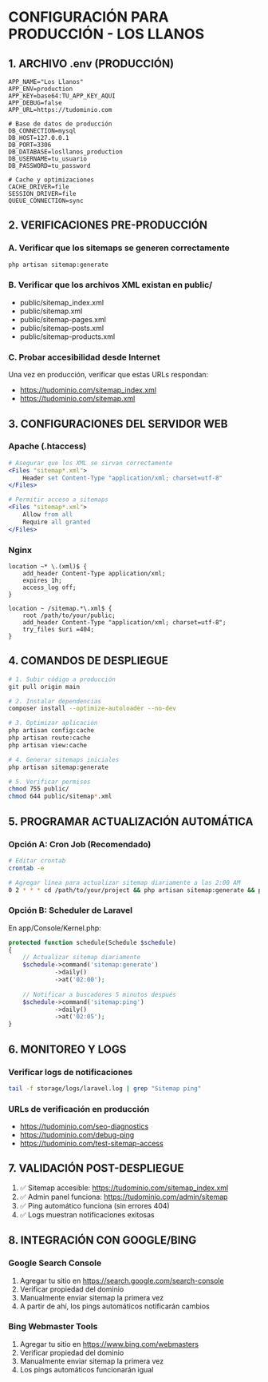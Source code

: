 # CONFIGURACIÓN PARA PRODUCCIÓN - LOS LLANOS

## 1. ARCHIVO .env (PRODUCCIÓN)
```env
APP_NAME="Los Llanos"
APP_ENV=production
APP_KEY=base64:TU_APP_KEY_AQUI
APP_DEBUG=false
APP_URL=https://tudominio.com

# Base de datos de producción
DB_CONNECTION=mysql
DB_HOST=127.0.0.1
DB_PORT=3306
DB_DATABASE=losllanos_production
DB_USERNAME=tu_usuario
DB_PASSWORD=tu_password

# Cache y optimizaciones
CACHE_DRIVER=file
SESSION_DRIVER=file
QUEUE_CONNECTION=sync
```

## 2. VERIFICACIONES PRE-PRODUCCIÓN

### A. Verificar que los sitemaps se generen correctamente
```bash
php artisan sitemap:generate
```

### B. Verificar que los archivos XML existan en public/
- public/sitemap_index.xml
- public/sitemap.xml  
- public/sitemap-pages.xml
- public/sitemap-posts.xml
- public/sitemap-products.xml

### C. Probar accesibilidad desde Internet
Una vez en producción, verificar que estas URLs respondan:
- https://tudominio.com/sitemap_index.xml
- https://tudominio.com/sitemap.xml

## 3. CONFIGURACIONES DEL SERVIDOR WEB

### Apache (.htaccess)
```apache
# Asegurar que los XML se sirvan correctamente
<Files "sitemap*.xml">
    Header set Content-Type "application/xml; charset=utf-8"
</Files>

# Permitir acceso a sitemaps
<Files "sitemap*.xml">
    Allow from all
    Require all granted
</Files>
```

### Nginx
```nginx
location ~* \.(xml)$ {
    add_header Content-Type application/xml;
    expires 1h;
    access_log off;
}

location ~ /sitemap.*\.xml$ {
    root /path/to/your/public;
    add_header Content-Type "application/xml; charset=utf-8";
    try_files $uri =404;
}
```

## 4. COMANDOS DE DESPLIEGUE

```bash
# 1. Subir código a producción
git pull origin main

# 2. Instalar dependencias
composer install --optimize-autoloader --no-dev

# 3. Optimizar aplicación
php artisan config:cache
php artisan route:cache
php artisan view:cache

# 4. Generar sitemaps iniciales
php artisan sitemap:generate

# 5. Verificar permisos
chmod 755 public/
chmod 644 public/sitemap*.xml
```

## 5. PROGRAMAR ACTUALIZACIÓN AUTOMÁTICA

### Opción A: Cron Job (Recomendado)
```bash
# Editar crontab
crontab -e

# Agregar línea para actualizar sitemap diariamente a las 2:00 AM
0 2 * * * cd /path/to/your/project && php artisan sitemap:generate && php artisan sitemap:ping >/dev/null 2>&1
```

### Opción B: Scheduler de Laravel
En app/Console/Kernel.php:
```php
protected function schedule(Schedule $schedule)
{
    // Actualizar sitemap diariamente
    $schedule->command('sitemap:generate')
             ->daily()
             ->at('02:00');
    
    // Notificar a buscadores 5 minutos después
    $schedule->command('sitemap:ping')
             ->daily()
             ->at('02:05');
}
```

## 6. MONITOREO Y LOGS

### Verificar logs de notificaciones
```bash
tail -f storage/logs/laravel.log | grep "Sitemap ping"
```

### URLs de verificación en producción
- https://tudominio.com/seo-diagnostics
- https://tudominio.com/debug-ping
- https://tudominio.com/test-sitemap-access

## 7. VALIDACIÓN POST-DESPLIEGUE

1. ✅ Sitemap accesible: https://tudominio.com/sitemap_index.xml
2. ✅ Admin panel funciona: https://tudominio.com/admin/sitemap
3. ✅ Ping automático funciona (sin errores 404)
4. ✅ Logs muestran notificaciones exitosas

## 8. INTEGRACIÓN CON GOOGLE/BING

### Google Search Console
1. Agregar tu sitio en https://search.google.com/search-console
2. Verificar propiedad del dominio
3. Manualmente enviar sitemap la primera vez
4. A partir de ahí, los pings automáticos notificarán cambios

### Bing Webmaster Tools  
1. Agregar tu sitio en https://www.bing.com/webmasters
2. Verificar propiedad del dominio
3. Manualmente enviar sitemap la primera vez
4. Los pings automáticos funcionarán igual
